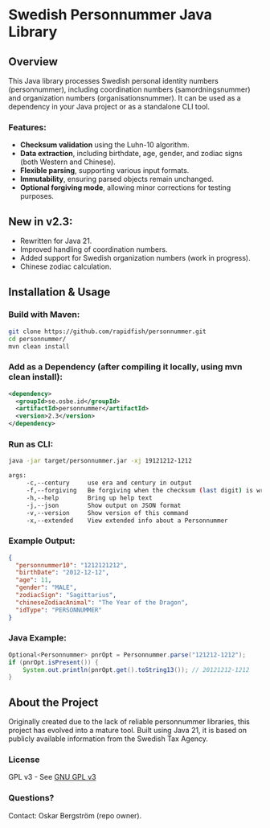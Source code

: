 # Swedish Personnummer Java Library

## Overview
This Java library processes Swedish personal identity numbers (personnummer), including coordination numbers (samordningsnummer) and organization numbers (organisationsnummer). It can be used as a dependency in your Java project or as a standalone CLI tool.

### Features:
- **Checksum validation** using the Luhn-10 algorithm.
- **Data extraction**, including birthdate, age, gender, and zodiac signs (both Western and Chinese).
- **Flexible parsing**, supporting various input formats.
- **Immutability**, ensuring parsed objects remain unchanged.
- **Optional forgiving mode**, allowing minor corrections for testing purposes.

## New in v2.3:
- Rewritten for Java 21.
- Improved handling of coordination numbers.
- Added support for Swedish organization numbers (work in progress).
- Chinese zodiac calculation.

## Installation & Usage
### Build with Maven:
```sh
git clone https://github.com/rapidfish/personnummer.git
cd personnummer/
mvn clean install
```

### Add as a Dependency (after compiling it locally, using mvn clean install):
```xml
<dependency>
  <groupId>se.osbe.id</groupId>
  <artifactId>personnummer</artifactId>
  <version>2.3</version>
</dependency>
```

### Run as CLI:
```sh
java -jar target/personnummer.jar -xj 19121212-1212

args:
	 -c,--century     use era and century in output
	 -f,--forgiving   Be forgiving when the checksum (last digit) is wrong
	 -h,--help        Bring up help text
	 -j,--json        Show output on JSON format
	 -v,--version     Show version of this command
	 -x,--extended    View extended info about a Personnummer
```

### Example Output:
```json
{
  "personnummer10": "1212121212",
  "birthDate": "2012-12-12",
  "age": 11,
  "gender": "MALE",
  "zodiacSign": "Sagittarius",
  "chineseZodiacAnimal": "The Year of the Dragon",
  "idType": "PERSONNUMMER"
}
```

### Java Example:
```java
Optional<Personnummer> pnrOpt = Personnummer.parse("121212-1212");
if (pnrOpt.isPresent()) {
    System.out.println(pnrOpt.get().toString13()); // 20121212-1212
}
```

## About the Project
Originally created due to the lack of reliable personnummer libraries, this project has evolved into a mature tool. Built using Java 21, it is based on publicly available information from the Swedish Tax Agency.

### License
GPL v3 - See [GNU GPL v3](https://www.gnu.org/licenses/gpl-3.0.txt)

### Questions?
Contact: Oskar Bergström (repo owner).


